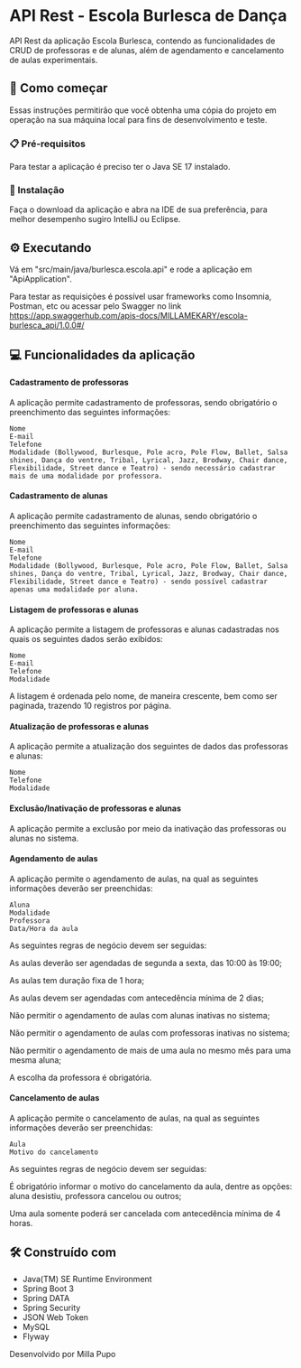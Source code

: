 # API Rest -  Escola Burlesca de Dança

API Rest da aplicação Escola Burlesca, contendo as funcionalidades de CRUD de professoras e de alunas, além de agendamento e cancelamento de aulas experimentais.

## 🚀 Como começar

Essas instruções permitirão que você obtenha uma cópia do projeto em operação na sua máquina local para fins de desenvolvimento e teste.

### 📋 Pré-requisitos

Para testar a aplicação é preciso ter o Java SE 17 instalado.

### 🔧 Instalação

Faça o download da aplicação e abra na IDE de sua preferência, para melhor desempenho sugiro IntelliJ ou Eclipse.

## ⚙️ Executando

Vá em "src/main/java/burlesca.escola.api" e rode a aplicação em "ApiApplication".

Para testar as requisições é possível usar frameworks como Insomnia, Postman, etc ou acessar pelo Swagger no link https://app.swaggerhub.com/apis-docs/MILLAMEKARY/escola-burlesca_api/1.0.0#/

## 💻 Funcionalidades da aplicação

#### Cadastramento de professoras

A aplicação permite cadastramento de professoras, sendo obrigatório o preenchimento das seguintes informações:

    Nome
    E-mail
    Telefone
    Modalidade (Bollywood, Burlesque, Pole acro, Pole Flow, Ballet, Salsa shines, Dança do ventre, Tribal, Lyrical, Jazz, Brodway, Chair dance, Flexibilidade, Street dance e Teatro) - sendo necessário cadastrar mais de uma modalidade por professora. 

#### Cadastramento de alunas

A aplicação permite cadastramento de alunas, sendo obrigatório o preenchimento das seguintes informações:

    Nome
    E-mail
    Telefone
    Modalidade (Bollywood, Burlesque, Pole acro, Pole Flow, Ballet, Salsa shines, Dança do ventre, Tribal, Lyrical, Jazz, Brodway, Chair dance, Flexibilidade, Street dance e Teatro) - sendo possível cadastrar apenas uma modalidade por aluna.

#### Listagem de professoras e alunas

A aplicação permite a listagem de professoras e alunas cadastradas nos quais os seguintes dados serão exibidos:

    Nome
    E-mail
    Telefone
    Modalidade

A listagem é ordenada pelo nome, de maneira crescente, bem como ser paginada, trazendo 10 registros por página.

#### Atualização de professoras e alunas

A aplicação permite a atualização dos seguintes de dados das professoras e alunas:

    Nome
    Telefone
    Modalidade

#### Exclusão/Inativação de professoras e alunas

A aplicação permite a exclusão por meio da inativação das professoras ou alunas no sistema.

#### Agendamento de aulas

A aplicação permite o agendamento de aulas, na qual as seguintes informações deverão ser preenchidas:

    Aluna
    Modalidade
    Professora
    Data/Hora da aula

As seguintes regras de negócio devem ser seguidas:

As aulas deverão ser agendadas de segunda a sexta, das 10:00 às 19:00;

As aulas tem duração fixa de 1 hora;

As aulas devem ser agendadas com antecedência mínima de 2 dias;

Não permitir o agendamento de aulas com alunas inativas no sistema;

Não permitir o agendamento de aulas com professoras inativas no sistema;

Não permitir o agendamento de mais de uma aula no mesmo mês para uma mesma aluna;

A escolha da professora é obrigatória.

#### Cancelamento de aulas

A aplicação permite o cancelamento de aulas, na qual as seguintes informações deverão ser preenchidas:

    Aula
    Motivo do cancelamento 

As seguintes regras de negócio devem ser seguidas:

É obrigatório informar o motivo do cancelamento da aula, dentre as opções: aluna desistiu, professora cancelou ou outros;

Uma aula somente poderá ser cancelada com antecedência mínima de 4 horas.

## 🛠️ Construído com

* Java(TM) SE Runtime Environment
* Spring Boot 3
* Spring DATA
* Spring Security
* JSON Web Token
* MySQL
* Flyway

Desenvolvido por Milla Pupo
